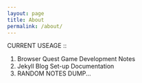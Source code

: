 ```yaml
---
layout: page
title: About
permalink: /about/
---
```


CURRENT USEAGE ::

1. Browser Quest Game Development Notes
2. Jekyll Blog Set-up Documentation
3. RANDOM NOTES DUMP...
